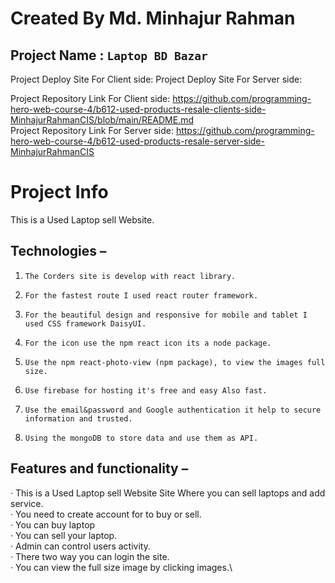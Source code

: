 # Created By Md. Minhajur Rahman

## Project Name : `Laptop BD Bazar`
Project Deploy Site For Client side: 
Project Deploy Site For Server side: 


Project Repository Link For Client side: https://github.com/programming-hero-web-course-4/b612-used-products-resale-clients-side-MinhajurRahmanCIS/blob/main/README.md \
Project Repository Link For Server side: https://github.com/programming-hero-web-course-4/b612-used-products-resale-server-side-MinhajurRahmanCIS 

# Project Info
This is a Used Laptop sell Website.
## Technologies  –
1.     The Corders site is develop with react library.  
2.     For the fastest route I used react router framework.
3.     For the beautiful design and responsive for mobile and tablet I used CSS framework DaisyUI.
4.     For the icon use the npm react icon its a node package.
5.     Use the npm react-photo-view (npm package), to view the images full size.
6.     Use firebase for hosting it's free and easy Also fast.
7.     Use the email&password and Google authentication it help to secure information and trusted.
8.     Using the mongoDB to store data and use them as API.
## Features and functionality –
·         This is a  Used Laptop sell Website Site Where you can sell laptops and add service.\
·         You need to create account for to buy or sell.\
·         You can buy laptop\
·         You can sell your laptop.\
·         Admin can control users activity.\
·         There two way you can login the site.\
·         You can view the full size image by clicking images.\